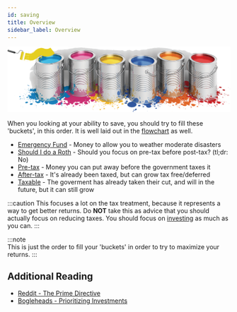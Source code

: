 ```yaml
---
id: saving 
title: Overview
sidebar_label: Overview
---
```

![Buckets](assets/bucket-banner.png)

When you looking at your ability to save, you should try to fill these 'buckets', in this order.  It is well laid out in the [flowchart](spending.md) as well.

* [Emergency Fund](emergency.md) - Money to allow you to weather moderate disasters
* [Should I do a Roth](tvr) - Should you focus on pre-tax before post-tax? (tl;dr: No)
* [Pre-tax](pre-tax.md) - Money you can put away before the government taxes it
* [After-tax](after-tax.md) - It's already been taxed, but can grow tax free/deferred
* [Taxable](taxable.md) - The goverment has already taken their cut, and will in the future, but it can still grow

:::caution 
This focuses a lot on the tax treatment, because it represents a way to get better returns.  Do **NOT** take this as advice that you should actually focus on reducing taxes.  You should focus on [investing](investing.md) as much as you can.
:::  

:::note  
This is just the order to fill your 'buckets' in order to try to maximize your returns.
:::  

## Additional Reading
* [Reddit - The Prime Directive](https://www.reddit.com/r/personalfinance/wiki/commontopics?utm_content=t5_2qstm)
* [Bogleheads - Prioritizing Investments](https://www.bogleheads.org/wiki/Prioritizing_investments)
